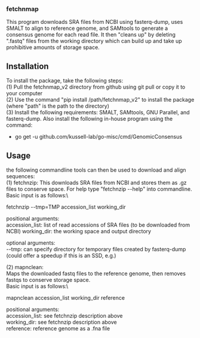 ### fetchnmap
This program downloads SRA files from NCBI using fasterq-dump, uses SMALT to align to reference genome, and SAMtools to 
generate a consensus genome for each read file. It then "cleans up" by deleting ".fastq" files from the working directory
which can build up and take up prohibitive amounts of storage space.

## Installation
To install the package, take the following steps:\
(1) Pull the fetchnmap_v2 directory from github using git pull or copy it to your computer\
(2) Use the command "pip install /path/fetchnmap_v2" to install the package (where "path" is the path to the directory)\
(3) Install the following requirements: SMALT, SAMtools, GNU Parallel, and fasterq-dump. Also install the following in-house
program using the command:
- go get -u github.com/kussell-lab/go-misc/cmd/GenomicConsensus

## Usage

the following commandline tools can then be used to download and align sequences:\
(1)  fetchnzip:
This downloads SRA files from NCBI and stores them as .gz files to conserve space. For help type "fetchnzip --help" into commandline.\
Basic input is as follows:\

fetchnzip --tmp=TMP accession_list working_dir

positional arguments:\
accession_list: list of read accessions of SRA files (to be downloaded from NCBI)
working_dir: the working space and output directory

optional arguments:\
--tmp: can specify directory for temporary files created by fasterq-dump (could offer a speedup if this is an SSD, e.g.)

(2) mapnclean:\
Maps the downloaded fastq files to the reference genome, then removes fastqs to conserve storage space.\
Basic input is as follows:\

mapnclean accession_list working_dir reference

positional arguments:\
accession_list: see fetchnzip description above\
working_dir: see fetchnzip description above\
reference: reference genome as a .fna file